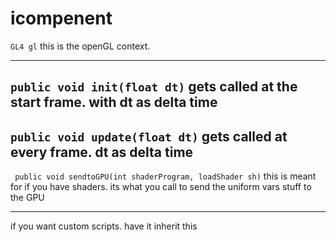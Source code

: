 # icompenent


``GL4 gl`` this is the openGL context.

---

``public void init(float dt)``
gets called at the start frame. with dt as delta time
---
`` public void update(float dt) ``
gets called at every frame. dt as delta time
----
`` public void sendtoGPU(int shaderProgram, loadShader sh)``
this is meant for if you have shaders. its what you call to send
the uniform vars stuff to the GPU

---
if you want custom scripts. have it inherit this

